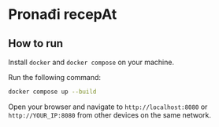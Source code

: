 # Pronađi recepAt

## How to run

Install `docker` and `docker compose` on your machine.

Run the following command:

```bash
docker compose up --build
```

Open your browser and navigate to `http://localhost:8080` or `http://YOUR_IP:8080` from other devices on the same network.
